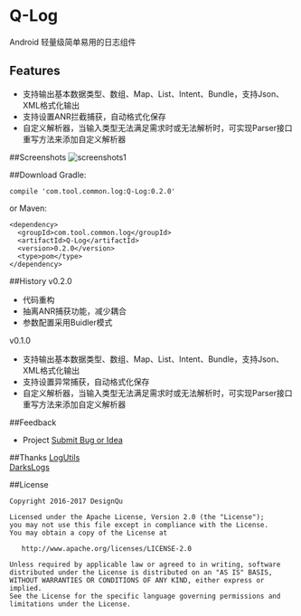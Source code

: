 # Q-Log
Android 轻量级简单易用的日志组件

## Features  
* 支持输出基本数据类型、数组、Map、List、Intent、Bundle，支持Json、XML格式化输出  
* 支持设置ANR拦截捕获，自动格式化保存  
* 自定义解析器，当输入类型无法满足需求时或无法解析时，可实现Parser接口重写方法来添加自定义解析器  

##Screenshots
![screenshots1](https://github.com/DesignQu/Tool-Log/blob/master/ImageFolder/screenshots1.png "screenshots1")

##Download
Gradle:
```
compile 'com.tool.common.log:Q-Log:0.2.0'
```
or Maven:
```
<dependency>
  <groupId>com.tool.common.log</groupId>
  <artifactId>Q-Log</artifactId>
  <version>0.2.0</version>
  <type>pom</type>
</dependency>
```

##History
v0.2.0  
* 代码重构  
* 抽离ANR捕获功能，减少耦合  
* 参数配置采用Buidler模式  

v0.1.0  
* 支持输出基本数据类型、数组、Map、List、Intent、Bundle，支持Json、XML格式化输出  
* 支持设置异常捕获，自动格式化保存  
* 自定义解析器，当输入类型无法满足需求时或无法解析时，可实现Parser接口重写方法来添加自定义解析器

##Feedback
* Project  [Submit Bug or Idea](https://github.com/DesignQu/Tool-Log/issues)   

##Thanks
[LogUtils](https://github.com/pengwei1024/LogUtils)  
[DarksLogs](https://github.com/liulhdarks/darks-logs)

##License
```
Copyright 2016-2017 DesignQu

Licensed under the Apache License, Version 2.0 (the "License");
you may not use this file except in compliance with the License.
You may obtain a copy of the License at

   http://www.apache.org/licenses/LICENSE-2.0

Unless required by applicable law or agreed to in writing, software
distributed under the License is distributed on an "AS IS" BASIS,
WITHOUT WARRANTIES OR CONDITIONS OF ANY KIND, either express or implied.
See the License for the specific language governing permissions and
limitations under the License.
```
